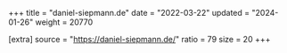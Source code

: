 +++
title = "daniel-siepmann.de"
date = "2022-03-22"
updated = "2024-01-26"
weight = 20770

[extra]
source = "https://daniel-siepmann.de/"
ratio = 79
size = 20
+++
